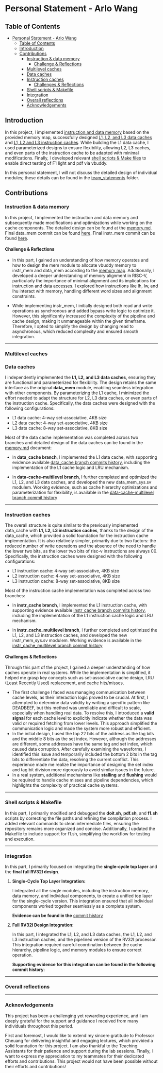 # Personal Statement - Arlo Wang

## Table of Contents

- [Personal Statement - Arlo Wang](#personal-statement---arlo-wang)
  - [Table of Contents](#table-of-contents)
  - [Introduction](#introduction)
  - [Contributions](#contributions)
    - [Instruction \& data memory](#instruction--data-memory)
      - [Challenge \& Reflections](#challenge--reflections)
    - [Multilevel caches](#multilevel-caches)
    - [Data caches](#data-caches)
    - [Instruction caches](#instruction-caches)
      - [Challenges \& Reflections](#challenges--reflections)
    - [Shell scripts \& Makefile](#shell-scripts--makefile)
    - [Integration](#integration)
    - [Overall reflections](#overall-reflections)
    - [Acknowledgements](#acknowledgements)

## Introduction

In this project, I implemented [instruction and data memory](#instruction--data-memory) based on the provided memory map, successfully designed [L1, L2, and L3 data caches](#data-caches) and [L1, L2 and L3 instruction caches](#instruction-caches). While building the L1 data cache, I used parameterized designs to ensure flexibility, allowing L2, L3 caches, and even parts of the instruction cache to be adapted with minimal modifications. Finally, I developed relevant [shell scripts & Make files](#shell-scripts--makefile) to enable direct testing of F1 light and pdf via vbuddy.

In this personal statement, I will not discuss the detailed design of individual modules; these details can be found in the [team_statements](../team_statements/) folder.

## Contributions

### Instruction & data memory

In this project, I implemented the instruction and data memory and subsequently made modifications and optimizations while working on the cache components. The detailed design can be found at the [memory.md](../team_statements/memory.md). Final data_mem commit can be found [here](https://github.com/arlo-wang/Group-9-RISC-V/commit/4f32ed7df8a7603b5adbb3edb4d536253bae9f51). Final instr_mem commit can be found [here](https://github.com/arlo-wang/Group-9-RISC-V/commit/776af3a42230b57cfc7f65bfe9d4eb8e858cdcaa#diff-e7d99d33aee3f3f3423144fc4b3f8b18007793ac9e0701e37d065acd4d649f47).

#### Challenge & Reflections

- In this part, I gained an understanding of how memory operates and how to design the mem module to allocate vbuddy memory to instr_mem and data_mem according to the [memory map](../images/personal_statements_images/mem_map.png). Additionally, I developed a deeper understanding of memory alignment in RISC-V, particularly the importance of minimal alignment and its implications for instruction and data accesses. I explored how instructions like lh, lw, and lhu interact with memory, handling different word sizes and alignment constraints.
  
- While implementing instr_mem, I initially designed both read and write operations as synchronous and added bypass write logic to optimize it. However, this significantly increased the complexity of the pipeline and cache design, making it unmanageable within the given timeframe. Therefore, I opted to simplify the design by changing read to asynchronous, which reduced complexity and ensured smooth integration.

----

### Multilevel caches

### Data caches

I independently implemented the **L1, L2, and L3 data caches**, ensuring they are functional and parameterized for flexibility. The design retains the same interface as the original **data_mem** module, enabling seamless integration with other components. By parameterizing the L1 cache, I minimized the effort needed to adapt the structure for L2, L3 data caches, or even parts of the instruction cache. Specifically, the data caches were designed with the following configurations:

- L1 data cache: 4-way set-associative, 4KB size
- L2 data cache: 4-way set-associative, 4KB size
- L3 data cache: 8-way set-associative, 8KB size

Most of the data cache implementation was completed across two branches and detailed design of the data caches can be found in the [memory.md](../team_statements/memory.md) document:

- In **data_cache branch**, I implemented the L1 data cache, with supporting evidence available [data_cache branch commits history](https://github.com/arlo-wang/Group-9-RISC-V/commits/data_cache/), including the implementation of the L1 cache logic and LRU mechanism.

- In **data-cache-multilevel branch**, I further completed and optimized the L1, L2, and L3 data caches, and developed the new data_mem_sys.sv modulem. Working evidence, such as cache hierarchy optimizations and parameterization for flexibility, is available in the [data-cache-multilevel branch commit history](https://github.com/arlo-wang/Group-9-RISC-V/commits/data-cache-multilevel/)

------

### Instruction caches

The overall structure is quite similar to the previously implemented data_cache with **L1, L2, L3 instruction caches**, thanks to the design of the data_cache, which provided a solid foundation for the instruction cache implementation. It is also relatively simpler, primarily due to two factors: the reduced number of write operations and the absence of the need to handle the lower two bits, as the lower two bits of risc-v instructions are always 00. Specifically, the instruction caches were designed with the following configurations:

- L1 instruction cache: 4-way set-associative, 4KB size
- L2 instruction cache: 4-way set-associative, 4KB size
- L3 instruction cache: 8-way set-associative, 8KB size

Most of the instruction cache implementation was completed across two branches:

- In **instr_cache branch**, I implemented the L1 instruction cache, with supporting evidence available [instr_cache branch commits history](https://github.com/arlo-wang/Group-9-RISC-V/commits/instr_cache/), including the implementation of the L1 instruction cache logic and LRU mechanism.

- In **instr_cache_multilevel branch**, I further completed and optimized the L1, L2, and L3 instruction caches, and developed the new instr_mem_sys.sv modulem. Working evidence is available in the [instr_cache_multilevel branch commit history](https://github.com/arlo-wang/Group-9-RISC-V/commits/instr_cache_multilevel)

#### Challenges & Reflections

Through this part of the project, I gained a deeper understanding of how caches operate in real systems. While the implementation is simplified, it helped me grasp key concepts such as set-associative cache design, LRU (Least Recently Used) replacement, and cache hits/misses.

- The first challenge I faced was managing communication between cache levels, as their interaction logic proved to be crucial. At first, I attempted to determine data validity by writing a specific pattern like DEADBEEF, but this method was unreliable and difficult to scale, especially when handling real data. To resolve this, I introduced a **valid signal** for each cache level to explicitly indicate whether the data was valid or required fetching from lower levels. This approach simplified the communication logic and made the system more robust and efficient.
- In the initial design, I used the top 22 bits of the address as the tag bits and the middle 8 bits as the set index. However, although the addresses are different, some addresses have the same tag and set index, which caused data corruption. After carefully examining the waveforms, I identified this issue and temporarily included the bottom 2 bits in the tag bits to differentiate the data, resolving the current conflict. This experience made me realize the importance of designing the set index and tag bit division more rigorously to avoid similar issues in the future.
- In a real system, additional mechanisms like **stalling** and **flushing** would be required to handle cache misses and pipeline dependencies, which highlights the complexity of practical cache systems.

-------

### Shell scripts & Makefile

In this part, I primarily modified and debugged the **doit.sh**, **pdf.sh**, and **f1.sh** scripts by correcting the file paths and refining the compilation process. I added relevant commands to clean intermediate files, ensuring the repository remains more organized and concise. Additionally, I updated the Makefile to include support for f1.sh, simplifying the workflow for testing and execution.

-------

### Integration

In this part, I primarily focused on integrating the **single-cycle top layer** and the **final full RV32I design**.

1. **Single-Cycle Top Layer Integration:**
   
   I integrated all the single modules, including the instruction memory, data memory, and individual components, to create a unified top layer for the single-cycle version. This integration ensured that all individual components worked together seamlessly as a complete system. 

   **Evidence can be found in the** [commit history](https://github.com/arlo-wang/Group-9-RISC-V/commit/ee74586b7e9335e03b3ddfbad1bc1f3cdc62ff05)

2. **Full RV32I Design Integration:**

    In this part, I integrated the L1, L2, and L3 data caches, the L1, L2, and L3 instruction caches, and the pipelined version of the RV32I processor. This integration required careful coordination between the cache hierarchy, pipeline logic, and memory modules to ensure correct operation.

    **Supporting evidence for this integration can be found in the following commit history**:

-------

### Overall reflections

-------

### Acknowledgements

This project has been a challenging yet rewarding experience, and I am deeply grateful for the support and guidance I received from many individuals throughout this period.

First and foremost, I would like to extend my sincere gratitude to Professor Cheuang for delivering insightful and engaging lectures, which provided a solid foundation for this project. I am also thankful to the Teaching Assistants for their patience and support during the lab sessions. Finally, I want to express my appreciation to my teammates for their dedicated efforts and contributions. This project would not have been possible without their efforts and contributions!
